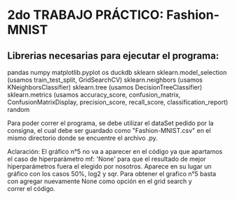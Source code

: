 # 2do TRABAJO PRÁCTICO: Fashion-MNIST

## Librerias necesarias para ejecutar el programa:

pandas
numpy 
matplotlib.pyplot
os
duckdb
sklearn
sklearn.model_selection (usamos train_test_split, GridSearchCV)
sklearn.neighbors (usamos KNeighborsClassifier)
sklearn.tree (usamos DecisionTreeClassifier)
sklearn.metrics (usamos accuracy_score, confusion_matrix, ConfusionMatrixDisplay, precision_score, recall_score, classification_report)
random

Para poder correr el programa, se debe utilizar el dataSet pedido por la consigna, el cual debe ser guardado como "Fashion-MNIST.csv" en el mismo directorio donde se encuentre el archivo .py. 

Aclaración: El gráfico n°5 no va a aparecer en el código ya que apartamos el caso de hiperparámetro mf: 'None' para que el resultado de mejor hiperparámetros fuera el elegido por nosotros. Aparece en su lugar un gráfico con los casos 50%, log2 y sqr. Para obtener el grafico n°5 basta con agregar nuevamente None como opción en el grid search y correr el código.
